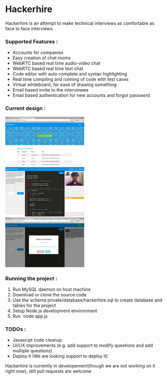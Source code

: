# Hackerhire

Hackerhire is an attempt to make technical interviews as comfortable as face to face interviews.

### Supported Features :
  - Accounts for companies
  - Easy creation of chat rooms
  - WebRTC based real time audio-video chat
  - WebRTC based real time text chat
  - Code editor with auto complete and syntax highlighting
  - Real time compiling and running of code with test cases
  - Virtual whiteboard, for ease of drawing something
  - Email based invite to the interviewee
  - Email based authentication for new accounts and forgot password

### Current design :
<img src="https://github.com/grgvineet/hackerhire/raw/master/screenshots/dashboard.png" width="50%">
<img src="https://github.com/grgvineet/hackerhire/raw/master/screenshots/room.png" width="50%">
<img src="https://github.com/grgvineet/hackerhire/raw/master/screenshots/invite.png" width="50%">

### Running the project :
  1. Run MySQL daemon on host machine
  2. Download or clone the source code
  3. Use the schema private/database/hackerhire.sql to create database and tables for the project
  4. Setup Node.js development environment
  5. Run `node app.js

### TODOs :
  - Javascipt code cleanup
  - UI/UX improvements (e.g. add support to modify questions and add multiple questions)
  - Deploy it (We are looking support to deploy it)`

Hackerhire is currently in developement(though we are not working on it right now), still pull requests are welcome
